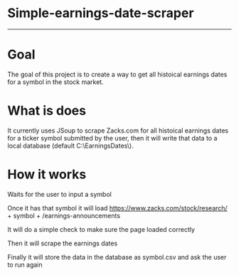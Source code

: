 # Simple-earnings-date-scraper
---

# Goal
The goal of this project is to create a way to get all histoical earnings dates for a symbol in the stock market. 

# What is does
It currently uses JSoup to scrape Zacks.com for all histoical earnings dates for a ticker symbol submitted by the user, then it will write that data to a local database (default C:\\EarningsDates\\).  

# How it works
Waits for the user to input a symbol

Once it has that symbol it will load https://www.zacks.com/stock/research/ + symbol + /earnings-announcements

It will do a simple check to make sure the page loaded correctly 

Then it will scrape the earnings dates

Finally it will store the data in the database as symbol.csv and ask the user to run again
